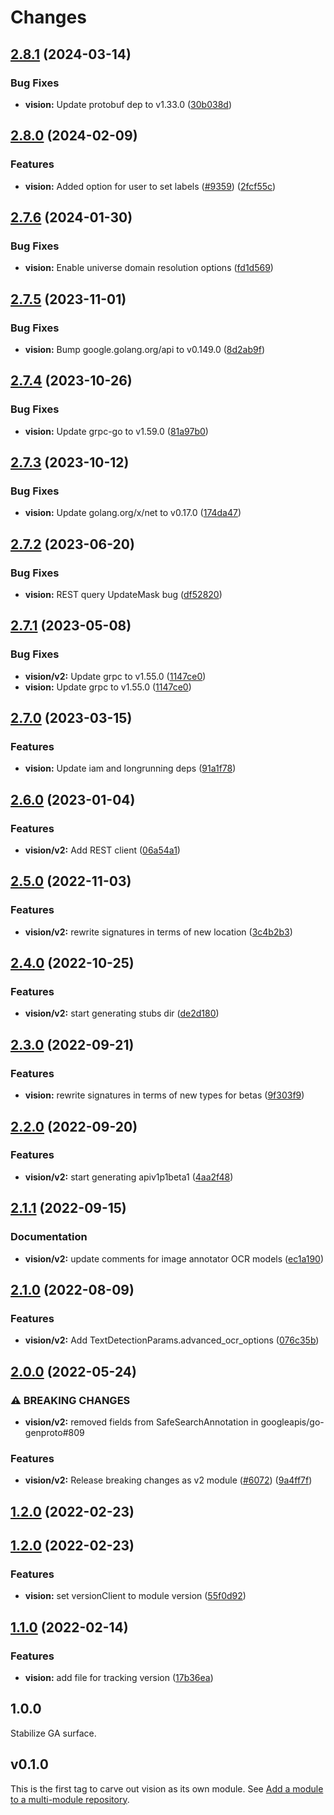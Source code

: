 # Changes

## [2.8.1](https://github.com/googleapis/google-cloud-go/compare/vision/v2.8.0...vision/v2.8.1) (2024-03-14)


### Bug Fixes

* **vision:** Update protobuf dep to v1.33.0 ([30b038d](https://github.com/googleapis/google-cloud-go/commit/30b038d8cac0b8cd5dd4761c87f3f298760dd33a))

## [2.8.0](https://github.com/googleapis/google-cloud-go/compare/vision/v2.7.6...vision/v2.8.0) (2024-02-09)


### Features

* **vision:** Added option for user to set labels ([#9359](https://github.com/googleapis/google-cloud-go/issues/9359)) ([2fcf55c](https://github.com/googleapis/google-cloud-go/commit/2fcf55ccb24749cf5387e707b0212bca722f2e96))

## [2.7.6](https://github.com/googleapis/google-cloud-go/compare/vision/v2.7.5...vision/v2.7.6) (2024-01-30)


### Bug Fixes

* **vision:** Enable universe domain resolution options ([fd1d569](https://github.com/googleapis/google-cloud-go/commit/fd1d56930fa8a747be35a224611f4797b8aeb698))

## [2.7.5](https://github.com/googleapis/google-cloud-go/compare/vision/v2.7.4...vision/v2.7.5) (2023-11-01)


### Bug Fixes

* **vision:** Bump google.golang.org/api to v0.149.0 ([8d2ab9f](https://github.com/googleapis/google-cloud-go/commit/8d2ab9f320a86c1c0fab90513fc05861561d0880))

## [2.7.4](https://github.com/googleapis/google-cloud-go/compare/vision/v2.7.3...vision/v2.7.4) (2023-10-26)


### Bug Fixes

* **vision:** Update grpc-go to v1.59.0 ([81a97b0](https://github.com/googleapis/google-cloud-go/commit/81a97b06cb28b25432e4ece595c55a9857e960b7))

## [2.7.3](https://github.com/googleapis/google-cloud-go/compare/vision/v2.7.2...vision/v2.7.3) (2023-10-12)


### Bug Fixes

* **vision:** Update golang.org/x/net to v0.17.0 ([174da47](https://github.com/googleapis/google-cloud-go/commit/174da47254fefb12921bbfc65b7829a453af6f5d))

## [2.7.2](https://github.com/googleapis/google-cloud-go/compare/vision-v2.7.1...vision/v2.7.2) (2023-06-20)


### Bug Fixes

* **vision:** REST query UpdateMask bug ([df52820](https://github.com/googleapis/google-cloud-go/commit/df52820b0e7721954809a8aa8700b93c5662dc9b))

## [2.7.1](https://github.com/googleapis/google-cloud-go/compare/vision/v2.7.0...vision/v2.7.1) (2023-05-08)


### Bug Fixes

* **vision/v2:** Update grpc to v1.55.0 ([1147ce0](https://github.com/googleapis/google-cloud-go/commit/1147ce02a990276ca4f8ab7a1ab65c14da4450ef))
* **vision:** Update grpc to v1.55.0 ([1147ce0](https://github.com/googleapis/google-cloud-go/commit/1147ce02a990276ca4f8ab7a1ab65c14da4450ef))

## [2.7.0](https://github.com/googleapis/google-cloud-go/compare/vision/v2.6.0...vision/v2.7.0) (2023-03-15)


### Features

* **vision:** Update iam and longrunning deps ([91a1f78](https://github.com/googleapis/google-cloud-go/commit/91a1f784a109da70f63b96414bba8a9b4254cddd))

## [2.6.0](https://github.com/googleapis/google-cloud-go/compare/vision/v2.5.0...vision/v2.6.0) (2023-01-04)


### Features

* **vision/v2:** Add REST client ([06a54a1](https://github.com/googleapis/google-cloud-go/commit/06a54a16a5866cce966547c51e203b9e09a25bc0))

## [2.5.0](https://github.com/googleapis/google-cloud-go/compare/vision/v2.4.0...vision/v2.5.0) (2022-11-03)


### Features

* **vision/v2:** rewrite signatures in terms of new location ([3c4b2b3](https://github.com/googleapis/google-cloud-go/commit/3c4b2b34565795537aac1661e6af2442437e34ad))

## [2.4.0](https://github.com/googleapis/google-cloud-go/compare/vision/v2.3.0...vision/v2.4.0) (2022-10-25)


### Features

* **vision/v2:** start generating stubs dir ([de2d180](https://github.com/googleapis/google-cloud-go/commit/de2d18066dc613b72f6f8db93ca60146dabcfdcc))

## [2.3.0](https://github.com/googleapis/google-cloud-go/compare/vision/v2.2.0...vision/v2.3.0) (2022-09-21)


### Features

* **vision:** rewrite signatures in terms of new types for betas ([9f303f9](https://github.com/googleapis/google-cloud-go/commit/9f303f9efc2e919a9a6bd828f3cdb1fcb3b8b390))

## [2.2.0](https://github.com/googleapis/google-cloud-go/compare/vision/v2.1.1...vision/v2.2.0) (2022-09-20)


### Features

* **vision/v2:** start generating apiv1p1beta1 ([4aa2f48](https://github.com/googleapis/google-cloud-go/commit/4aa2f48eeb2b37124b207d3567f2b66f567797a8))

## [2.1.1](https://github.com/googleapis/google-cloud-go/compare/vision/v2.1.0...vision/v2.1.1) (2022-09-15)


### Documentation

* **vision/v2:** update comments for image annotator OCR models ([ec1a190](https://github.com/googleapis/google-cloud-go/commit/ec1a190abbc4436fcaeaa1421c7d9df624042752))

## [2.1.0](https://github.com/googleapis/google-cloud-go/compare/vision/v2.0.0...vision/v2.1.0) (2022-08-09)


### Features

* **vision/v2:** Add TextDetectionParams.advanced_ocr_options ([076c35b](https://github.com/googleapis/google-cloud-go/commit/076c35b18f80fa14cb3941b294feb829a5c92103))

## [2.0.0](https://github.com/googleapis/google-cloud-go/compare/vision/v1.2.0...vision/v2.0.0) (2022-05-24)


### ⚠ BREAKING CHANGES

* **vision/v2:** removed fields from SafeSearchAnnotation in googleapis/go-genproto#809

### Features

* **vision/v2:** Release breaking changes as v2 module ([#6072](https://github.com/googleapis/google-cloud-go/issues/6072)) ([9a4ff7f](https://github.com/googleapis/google-cloud-go/commit/9a4ff7f694c6ff53c36c6eb9d52ceb9ec118f12c))

## [1.2.0](https://github.com/googleapis/google-cloud-go/compare/vision/v1.1.0...vision/v1.2.0) (2022-02-23)


## [1.2.0](https://github.com/googleapis/google-cloud-go/compare/vision/v1.1.0...vision/v1.2.0) (2022-02-23)


### Features

* **vision:** set versionClient to module version ([55f0d92](https://github.com/googleapis/google-cloud-go/commit/55f0d92bf112f14b024b4ab0076c9875a17423c9))

## [1.1.0](https://github.com/googleapis/google-cloud-go/compare/vision/v1.0.0...vision/v1.1.0) (2022-02-14)


### Features

* **vision:** add file for tracking version ([17b36ea](https://github.com/googleapis/google-cloud-go/commit/17b36ead42a96b1a01105122074e65164357519e))

## 1.0.0

Stabilize GA surface.

## v0.1.0

This is the first tag to carve out vision as its own module. See
[Add a module to a multi-module repository](https://github.com/golang/go/wiki/Modules#is-it-possible-to-add-a-module-to-a-multi-module-repository).

